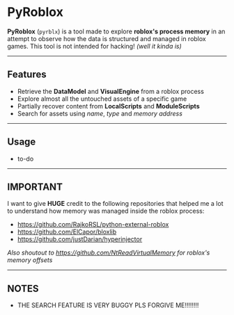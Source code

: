 #  PyRoblox

**PyRoblox** (`pyrblx`) is a tool made to explore **roblox's process memory** in an attempt to observe how the data is structured and managed in roblox games.
This tool is not intended for hacking!
*(well it kinda is)*

---

## Features
  - Retrieve the **DataModel** and **VisualEngine** from a roblox process
  - Explore almost all the untouched assets of a specific game
  - Partially recover content from **LocalScripts** and **ModuleScripts**
  - Search for assets using *name*, *type* and *memory address*

---

## Usage
  - to-do

---

## IMPORTANT
I want to give **HUGE** credit to the following repositories that helped me a lot to understand how memory was managed inside the roblox process:
- https://github.com/RajkoRSL/python-external-roblox
- https://github.com/ElCapor/bloxlib
- https://github.com/justDarian/hyperinjector

*Also shoutout to https://github.com/NtReadVirtualMemory for roblox's memory offsets*

---

## NOTES
  - THE SEARCH FEATURE IS VERY BUGGY PLS FORGIVE ME!!!!!!!!
